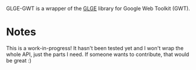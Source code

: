 GLGE-GWT is a wrapper of the [GLGE](http://www.glge.org) library for Google Web Toolkit (GWT).

Notes
=====

This is a work-in-progress! It hasn't been tested yet and I won't wrap the whole API, just
the parts I need. If someone wants to contribute, that would be great :)